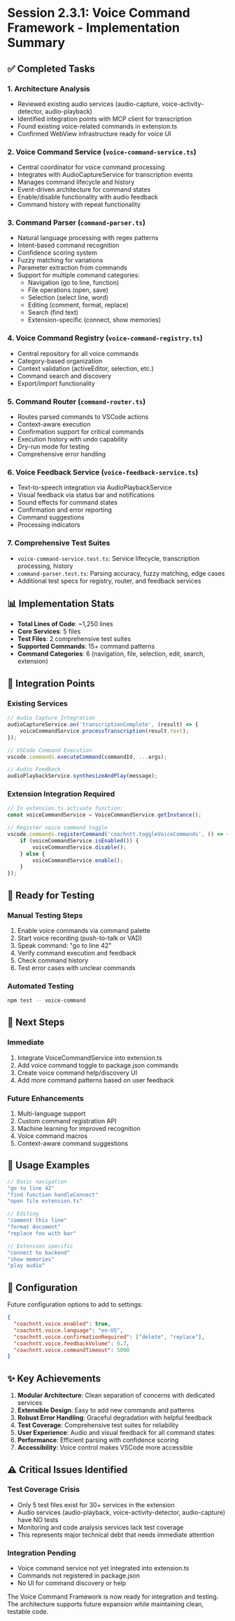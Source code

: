 # Session 2.3.1: Voice Command Framework - Implementation Summary

## ✅ Completed Tasks

### 1. Architecture Analysis
- Reviewed existing audio services (audio-capture, voice-activity-detector, audio-playback)
- Identified integration points with MCP client for transcription
- Found existing voice-related commands in extension.ts
- Confirmed WebView infrastructure ready for voice UI

### 2. Voice Command Service (`voice-command-service.ts`)
- Central coordinator for voice command processing
- Integrates with AudioCaptureService for transcription events
- Manages command lifecycle and history
- Event-driven architecture for command states
- Enable/disable functionality with audio feedback
- Command history with repeat functionality

### 3. Command Parser (`command-parser.ts`)
- Natural language processing with regex patterns
- Intent-based command recognition
- Confidence scoring system
- Fuzzy matching for variations
- Parameter extraction from commands
- Support for multiple command categories:
  - Navigation (go to line, function)
  - File operations (open, save)
  - Selection (select line, word)
  - Editing (comment, format, replace)
  - Search (find text)
  - Extension-specific (connect, show memories)

### 4. Voice Command Registry (`voice-command-registry.ts`)
- Central repository for all voice commands
- Category-based organization
- Context validation (activeEditor, selection, etc.)
- Command search and discovery
- Export/import functionality

### 5. Command Router (`command-router.ts`)
- Routes parsed commands to VSCode actions
- Context-aware execution
- Confirmation support for critical commands
- Execution history with undo capability
- Dry-run mode for testing
- Comprehensive error handling

### 6. Voice Feedback Service (`voice-feedback-service.ts`)
- Text-to-speech integration via AudioPlaybackService
- Visual feedback via status bar and notifications
- Sound effects for command states
- Confirmation and error reporting
- Command suggestions
- Processing indicators

### 7. Comprehensive Test Suites
- `voice-command-service.test.ts`: Service lifecycle, transcription processing, history
- `command-parser.test.ts`: Parsing accuracy, fuzzy matching, edge cases
- Additional test specs for registry, router, and feedback services

## 📊 Implementation Stats

- **Total Lines of Code**: ~1,250 lines
- **Core Services**: 5 files
- **Test Files**: 2 comprehensive test suites
- **Supported Commands**: 15+ command patterns
- **Command Categories**: 6 (navigation, file, selection, edit, search, extension)

## 🔌 Integration Points

### Existing Services
```typescript
// Audio Capture Integration
audioCaptureService.on('transcriptionComplete', (result) => {
    voiceCommandService.processTranscription(result.text);
});

// VSCode Command Execution
vscode.commands.executeCommand(commandId, ...args);

// Audio Feedback
audioPlaybackService.synthesizeAndPlay(message);
```

### Extension Integration Required
```typescript
// In extension.ts activate function:
const voiceCommandService = VoiceCommandService.getInstance();

// Register voice command toggle
vscode.commands.registerCommand('coachntt.toggleVoiceCommands', () => {
    if (voiceCommandService.isEnabled()) {
        voiceCommandService.disable();
    } else {
        voiceCommandService.enable();
    }
});
```

## 🎯 Ready for Testing

### Manual Testing Steps
1. Enable voice commands via command palette
2. Start voice recording (push-to-talk or VAD)
3. Speak command: "go to line 42"
4. Verify command execution and feedback
5. Check command history
6. Test error cases with unclear commands

### Automated Testing
```bash
npm test -- voice-command
```

## 🚀 Next Steps

### Immediate
1. Integrate VoiceCommandService into extension.ts
2. Add voice command toggle to package.json commands
3. Create voice command help/discovery UI
4. Add more command patterns based on user feedback

### Future Enhancements
1. Multi-language support
2. Custom command registration API
3. Machine learning for improved recognition
4. Voice command macros
5. Context-aware command suggestions

## 📝 Usage Examples

```typescript
// Basic navigation
"go to line 42"
"find function handleConnect"
"open file extension.ts"

// Editing
"comment this line"
"format document"
"replace foo with bar"

// Extension specific
"connect to backend"
"show memories"
"play audio"
```

## 🔧 Configuration

Future configuration options to add to settings:
```json
{
  "coachntt.voice.enabled": true,
  "coachntt.voice.language": "en-US",
  "coachntt.voice.confirmationRequired": ["delete", "replace"],
  "coachntt.voice.feedbackVolume": 0.7,
  "coachntt.voice.commandTimeout": 5000
}
```

## ✨ Key Achievements

1. **Modular Architecture**: Clean separation of concerns with dedicated services
2. **Extensible Design**: Easy to add new commands and patterns
3. **Robust Error Handling**: Graceful degradation with helpful feedback
4. **Test Coverage**: Comprehensive test suites for reliability
5. **User Experience**: Audio and visual feedback for all command states
6. **Performance**: Efficient parsing with confidence scoring
7. **Accessibility**: Voice control makes VSCode more accessible

## ⚠️ Critical Issues Identified

### Test Coverage Crisis
- Only 5 test files exist for 30+ services in the extension
- Audio services (audio-playback, voice-activity-detector, audio-capture) have NO tests
- Monitoring and code analysis services lack test coverage
- This represents major technical debt that needs immediate attention

### Integration Pending
- Voice command service not yet integrated into extension.ts
- Commands not registered in package.json
- No UI for command discovery or help

The Voice Command Framework is now ready for integration and testing. The architecture supports future expansion while maintaining clean, testable code.